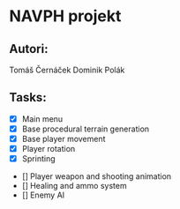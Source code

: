 # NAVPH projekt

## Autori:
Tomáš Černáček
Dominik Polák


## Tasks:
* [X] Main menu
* [X] Base procedural terrain generation
* [X] Base player movement
* [X] Player rotation
* [X] Sprinting
* [] Player weapon and shooting animation
* [] Healing and ammo system
* [] Enemy AI